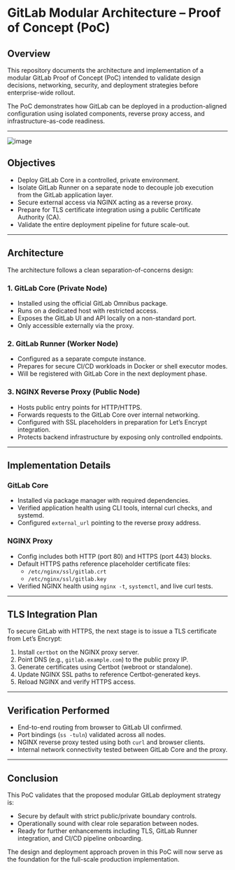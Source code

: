 # GitLab Modular Architecture – Proof of Concept (PoC)

## Overview

This repository documents the architecture and implementation of a modular GitLab Proof of Concept (PoC) intended to validate design decisions, networking, security, and deployment strategies before enterprise-wide rollout.

The PoC demonstrates how GitLab can be deployed in a production-aligned configuration using isolated components, reverse proxy access, and infrastructure-as-code readiness.

---
![image](https://github.com/user-attachments/assets/e5b90a11-6738-4ad5-9451-0befb1bf1f85)



## Objectives

- Deploy GitLab Core in a controlled, private environment.
- Isolate GitLab Runner on a separate node to decouple job execution from the GitLab application layer.
- Secure external access via NGINX acting as a reverse proxy.
- Prepare for TLS certificate integration using a public Certificate Authority (CA).
- Validate the entire deployment pipeline for future scale-out.

---

## Architecture

The architecture follows a clean separation-of-concerns design:

### 1. GitLab Core (Private Node)

- Installed using the official GitLab Omnibus package.
- Runs on a dedicated host with restricted access.
- Exposes the GitLab UI and API locally on a non-standard port.
- Only accessible externally via the proxy.

### 2. GitLab Runner (Worker Node)

- Configured as a separate compute instance.
- Prepares for secure CI/CD workloads in Docker or shell executor modes.
- Will be registered with GitLab Core in the next deployment phase.

### 3. NGINX Reverse Proxy (Public Node)

- Hosts public entry points for HTTP/HTTPS.
- Forwards requests to the GitLab Core over internal networking.
- Configured with SSL placeholders in preparation for Let’s Encrypt integration.
- Protects backend infrastructure by exposing only controlled endpoints.

---

## Implementation Details

### GitLab Core

- Installed via package manager with required dependencies.
- Verified application health using CLI tools, internal curl checks, and systemd.
- Configured `external_url` pointing to the reverse proxy address.

### NGINX Proxy

- Config includes both HTTP (port 80) and HTTPS (port 443) blocks.
- Default HTTPS paths reference placeholder certificate files:
  - `/etc/nginx/ssl/gitlab.crt`
  - `/etc/nginx/ssl/gitlab.key`
- Verified NGINX health using `nginx -t`, `systemctl`, and live curl tests.

---

## TLS Integration Plan

To secure GitLab with HTTPS, the next stage is to issue a TLS certificate from Let’s Encrypt:

1. Install `certbot` on the NGINX proxy server.
2. Point DNS (e.g., `gitlab.example.com`) to the public proxy IP.
3. Generate certificates using Certbot (webroot or standalone).
4. Update NGINX SSL paths to reference Certbot-generated keys.
5. Reload NGINX and verify HTTPS access.

---

## Verification Performed

- End-to-end routing from browser to GitLab UI confirmed.
- Port bindings (`ss -tuln`) validated across all nodes.
- NGINX reverse proxy tested using both `curl` and browser clients.
- Internal network connectivity tested between GitLab Core and the proxy.

---

## Conclusion

This PoC validates that the proposed modular GitLab deployment strategy is:

- Secure by default with strict public/private boundary controls.
- Operationally sound with clear role separation between nodes.
- Ready for further enhancements including TLS, GitLab Runner integration, and CI/CD pipeline onboarding.

The design and deployment approach proven in this PoC will now serve as the foundation for the full-scale production implementation.
